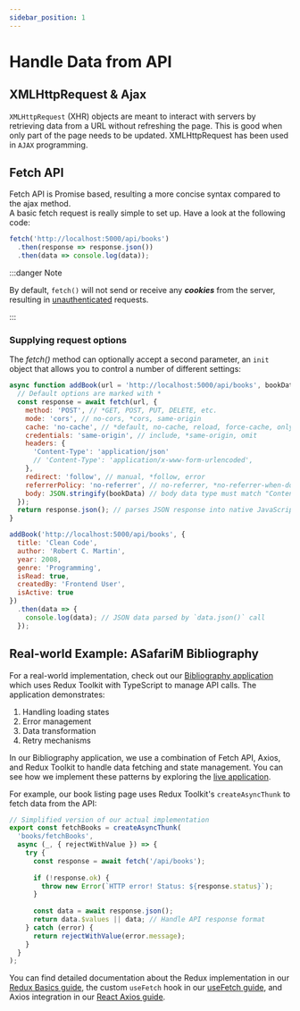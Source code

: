 ```yaml
---
sidebar_position: 1 
---
```


# Handle Data from API

## XMLHttpRequest &amp; Ajax
`XMLHttpRequest` (XHR) objects are meant to interact with servers by retrieving data from a URL without refreshing the page. This is good when only part of the page needs to be updated. XMLHttpRequest has been used in `AJAX` programming.


## Fetch API
Fetch API is Promise based, resulting a more concise syntax compared to the ajax method.  
A basic fetch request is really simple to set up. Have a look at the following code:
```javascript title="Fetch basic request"
fetch('http://localhost:5000/api/books')
  .then(response => response.json())
  .then(data => console.log(data));

```

:::danger Note

By default, `fetch()` will not send or receive any ***cookies*** from the server, resulting in <u>unauthenticated</u> requests.

:::

### Supplying request options
The *fetch()* method can optionally accept a second parameter, an `init` object that allows you to control a number of different settings:

``` javascript title="An example of POST method implementation for adding a book"
async function addBook(url = 'http://localhost:5000/api/books', bookData = {}) {
  // Default options are marked with *
  const response = await fetch(url, {
    method: 'POST', // *GET, POST, PUT, DELETE, etc.
    mode: 'cors', // no-cors, *cors, same-origin
    cache: 'no-cache', // *default, no-cache, reload, force-cache, only-if-cached
    credentials: 'same-origin', // include, *same-origin, omit
    headers: {
      'Content-Type': 'application/json'
      // 'Content-Type': 'application/x-www-form-urlencoded',
    },
    redirect: 'follow', // manual, *follow, error
    referrerPolicy: 'no-referrer', // no-referrer, *no-referrer-when-downgrade, origin, origin-when-cross-origin, same-origin, strict-origin, strict-origin-when-cross-origin, unsafe-url
    body: JSON.stringify(bookData) // body data type must match "Content-Type" header
  });
  return response.json(); // parses JSON response into native JavaScript objects
}

addBook('http://localhost:5000/api/books', { 
  title: 'Clean Code',
  author: 'Robert C. Martin',
  year: 2008,
  genre: 'Programming',
  isRead: true,
  createdBy: 'Frontend User',
  isActive: true
})
  .then(data => {
    console.log(data); // JSON data parsed by `data.json()` call
  });

```

## Real-world Example: ASafariM Bibliography

For a real-world implementation, check out our [Bibliography application](https://bibliography.asafarim.com) which uses Redux Toolkit with TypeScript to manage API calls. The application demonstrates:

1. Handling loading states
2. Error management
3. Data transformation
4. Retry mechanisms

In our Bibliography application, we use a combination of Fetch API, Axios, and Redux Toolkit to handle data fetching and state management. You can see how we implement these patterns by exploring the [live application](https://bibliography.asafarim.com).

For example, our book listing page uses Redux Toolkit's `createAsyncThunk` to fetch data from the API:

```typescript title="Example from Bibliography App"
// Simplified version of our actual implementation
export const fetchBooks = createAsyncThunk(
  'books/fetchBooks',
  async (_, { rejectWithValue }) => {
    try {
      const response = await fetch('/api/books');
      
      if (!response.ok) {
        throw new Error(`HTTP error! Status: ${response.status}`);
      }
      
      const data = await response.json();
      return data.$values || data; // Handle API response format
    } catch (error) {
      return rejectWithValue(error.message);
    }
  }
);
```

You can find detailed documentation about the Redux implementation in our [Redux Basics guide](/docs/React/Redux/Redux-Basic-Example), the custom `useFetch` hook in our [useFetch guide](/docs/React/Hooks/useFetch), and Axios integration in our [React Axios guide](/docs/React/Axios/react-axios).